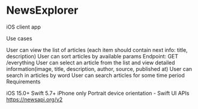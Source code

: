 # NewsExplorer
iOS client app

Use cases

User can view the list of articles (each item should contain next info: title, description) User can sort articles by available params Endpoint: GET /everything
User can select an article from the list and view detailed information(image, title, description, author, source, published at)
User can search in articles by word
User can search articles for some time period
Requirements

iOS 15.0+
Swift 5.7+
iPhone only
Portrait device orientation - Swift UI
APIs https://newsapi.org/v2
